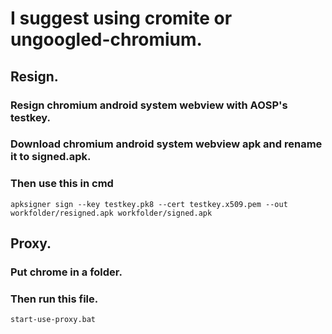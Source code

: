 # I suggest using cromite or ungoogled-chromium.
## Resign.
### Resign chromium android system webview with AOSP's testkey.
### Download chromium android system webview apk and rename it to signed.apk.
### Then use this in cmd
```
apksigner sign --key testkey.pk8 --cert testkey.x509.pem --out workfolder/resigned.apk workfolder/signed.apk
```
## Proxy.
### Put chrome in a folder.
### Then run this file.
```
start-use-proxy.bat
```